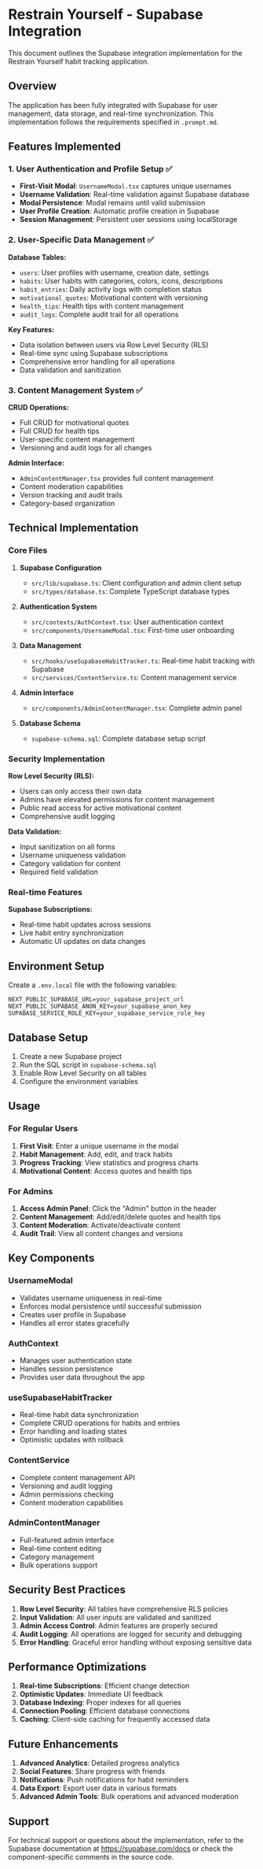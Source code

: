 # Restrain Yourself - Supabase Integration

This document outlines the Supabase integration implementation for the Restrain Yourself habit tracking application.

## Overview

The application has been fully integrated with Supabase for user management, data storage, and real-time synchronization. This implementation follows the requirements specified in `.prompt.md`.

## Features Implemented

### 1. User Authentication and Profile Setup ✅

-  **First-Visit Modal**: `UsernameModal.tsx` captures unique usernames
-  **Username Validation**: Real-time validation against Supabase database
-  **Modal Persistence**: Modal remains until valid submission
-  **User Profile Creation**: Automatic profile creation in Supabase
-  **Session Management**: Persistent user sessions using localStorage

### 2. User-Specific Data Management ✅

**Database Tables:**

-  `users`: User profiles with username, creation date, settings
-  `habits`: User habits with categories, colors, icons, descriptions
-  `habit_entries`: Daily activity logs with completion status
-  `motivational_quotes`: Motivational content with versioning
-  `health_tips`: Health tips with content management
-  `audit_logs`: Complete audit trail for all operations

**Key Features:**

-  Data isolation between users via Row Level Security (RLS)
-  Real-time sync using Supabase subscriptions
-  Comprehensive error handling for all operations
-  Data validation and sanitization

### 3. Content Management System ✅

**CRUD Operations:**

-  Full CRUD for motivational quotes
-  Full CRUD for health tips
-  User-specific content management
-  Versioning and audit logs for all changes

**Admin Interface:**

-  `AdminContentManager.tsx` provides full content management
-  Content moderation capabilities
-  Version tracking and audit trails
-  Category-based organization

## Technical Implementation

### Core Files

1. **Supabase Configuration**

   -  `src/lib/supabase.ts`: Client configuration and admin client setup
   -  `src/types/database.ts`: Complete TypeScript database types

2. **Authentication System**

   -  `src/contexts/AuthContext.tsx`: User authentication context
   -  `src/components/UsernameModal.tsx`: First-time user onboarding

3. **Data Management**

   -  `src/hooks/useSupabaseHabitTracker.ts`: Real-time habit tracking with Supabase
   -  `src/services/ContentService.ts`: Content management service

4. **Admin Interface**

   -  `src/components/AdminContentManager.tsx`: Complete admin panel

5. **Database Schema**
   -  `supabase-schema.sql`: Complete database setup script

### Security Implementation

**Row Level Security (RLS):**

-  Users can only access their own data
-  Admins have elevated permissions for content management
-  Public read access for active motivational content
-  Comprehensive audit logging

**Data Validation:**

-  Input sanitization on all forms
-  Username uniqueness validation
-  Category validation for content
-  Required field validation

### Real-time Features

**Supabase Subscriptions:**

-  Real-time habit updates across sessions
-  Live habit entry synchronization
-  Automatic UI updates on data changes

## Environment Setup

Create a `.env.local` file with the following variables:

```env
NEXT_PUBLIC_SUPABASE_URL=your_supabase_project_url
NEXT_PUBLIC_SUPABASE_ANON_KEY=your_supabase_anon_key
SUPABASE_SERVICE_ROLE_KEY=your_supabase_service_role_key
```

## Database Setup

1. Create a new Supabase project
2. Run the SQL script in `supabase-schema.sql`
3. Enable Row Level Security on all tables
4. Configure the environment variables

## Usage

### For Regular Users

1. **First Visit**: Enter a unique username in the modal
2. **Habit Management**: Add, edit, and track habits
3. **Progress Tracking**: View statistics and progress charts
4. **Motivational Content**: Access quotes and health tips

### For Admins

1. **Access Admin Panel**: Click the "Admin" button in the header
2. **Content Management**: Add/edit/delete quotes and health tips
3. **Content Moderation**: Activate/deactivate content
4. **Audit Trail**: View all content changes and versions

## Key Components

### UsernameModal

-  Validates username uniqueness in real-time
-  Enforces modal persistence until successful submission
-  Creates user profile in Supabase
-  Handles all error states gracefully

### AuthContext

-  Manages user authentication state
-  Handles session persistence
-  Provides user data throughout the app

### useSupabaseHabitTracker

-  Real-time habit data synchronization
-  Complete CRUD operations for habits and entries
-  Error handling and loading states
-  Optimistic updates with rollback

### ContentService

-  Complete content management API
-  Versioning and audit logging
-  Admin permissions checking
-  Content moderation capabilities

### AdminContentManager

-  Full-featured admin interface
-  Real-time content editing
-  Category management
-  Bulk operations support

## Security Best Practices

1. **Row Level Security**: All tables have comprehensive RLS policies
2. **Input Validation**: All user inputs are validated and sanitized
3. **Admin Access Control**: Admin features are properly secured
4. **Audit Logging**: All operations are logged for security and debugging
5. **Error Handling**: Graceful error handling without exposing sensitive data

## Performance Optimizations

1. **Real-time Subscriptions**: Efficient change detection
2. **Optimistic Updates**: Immediate UI feedback
3. **Database Indexing**: Proper indexes for all queries
4. **Connection Pooling**: Efficient database connections
5. **Caching**: Client-side caching for frequently accessed data

## Future Enhancements

1. **Advanced Analytics**: Detailed progress analytics
2. **Social Features**: Share progress with friends
3. **Notifications**: Push notifications for habit reminders
4. **Data Export**: Export user data in various formats
5. **Advanced Admin Tools**: Bulk operations and advanced moderation

## Support

For technical support or questions about the implementation, refer to the Supabase documentation at https://supabase.com/docs or check the component-specific comments in the source code.

